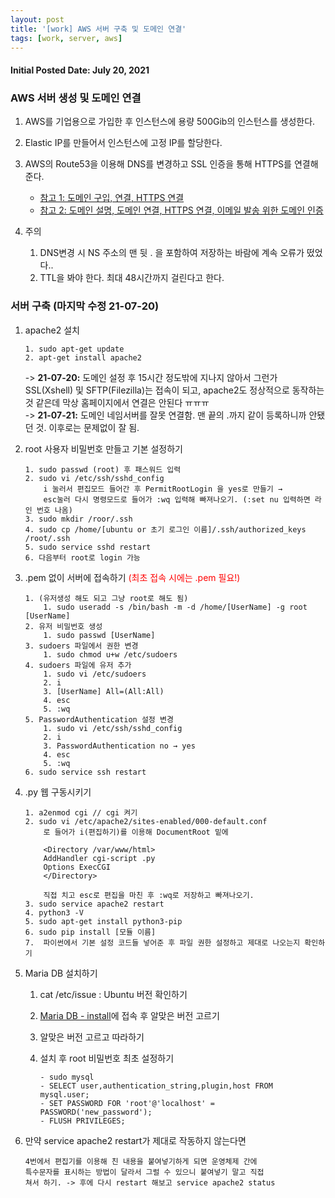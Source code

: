 ```yaml
---
layout: post
title: '[work] AWS 서버 구축 및 도메인 연결'
tags: [work, server, aws]
---
```


#### Initial Posted Date: July 20, 2021

### AWS 서버 생성 및 도메인 연결

1. AWS를 기업용으로 가입한 후 인스턴스에 용량 500Gib의 인스턴스를 생성한다.
2. Elastic IP를 만들어서 인스턴스에 고정 IP를 할당한다.
3. AWS의 Route53을 이용해 DNS를 변경하고 SSL 인증을 통해 HTTPS를 연결해준다.
   - [참고 1: 도메인 구입, 연결, HTTPS 연결](https://brunch.co.kr/@skykamja24/287)
   - [참고 2: 도메인 설명, 도메인 연결, HTTPS 연결, 이메일 발송 위한 도메인 인증](https://musma.github.io/2019/09/16/what-to-do-after-you-buy-your-new-domain-on-aws.html)

4. 주의
   1. DNS변경 시 NS 주소의 맨 뒷 . 을 포함하여 저장하는 바람에 계속 오류가 떴었다.. 
   2. TTL을 봐야 한다. 최대 48시간까지 걸린다고 한다.

### 서버 구축 (마지막 수정 21-07-20)

1. apache2 설치

   ```
   1. sudo apt-get update
   2. apt-get install apache2
   ```
    -> <strong>21-07-20:</strong> 도메인 설정 후 15시간 정도밖에 지나지 않아서 그런가 SSL(Xshell) 및 SFTP(Filezilla)는 접속이 되고, apache2도 정상적으로 동작하는 것 같은데 막상 홈페이지에서 연결은 안된다 ㅠㅠㅠ
    <br>
    -> <strong>21-07-21:</strong> 도메인 네임서버를 잘못 연결함. 맨 끝의 .까지 같이 등록하니까 안됐던 것. 이후로는 문제없이 잘 됨.
    <br>

2. root 사용자 비밀번호 만들고 기본 설정하기

   ```text
   1. sudo passwd (root) 후 패스워드 입력
   2. sudo vi /etc/ssh/sshd_config
       i 눌러서 편집모드 들어간 후 PermitRootLogin 을 yes로 만들기 → 
       esc눌러 다시 명령모드로 들어가 :wq 입력해 빠져나오기. (:set nu 입력하면 라인 번호 나옴)
   3. sudo mkdir /roor/.ssh
   4. sudo cp /home/[ubuntu or 초기 로그인 이름]/.ssh/authorized_keys /root/.ssh
   5. sudo service sshd restart
   6. 다음부터 root로 login 가능
   ```

   

3. .pem 없이 서버에 접속하기 <span style="color:red;">(최초 접속 시에는 .pem 필요!)</span>

   ```
   1. (유저생성 해도 되고 그냥 root로 해도 됨) 
       1. sudo useradd -s /bin/bash -m -d /home/[UserName] -g root [UserName]
   2. 유저 비밀번호 생성
       1. sudo passwd [UserName]
   3. sudoers 파일에서 권한 변경
       1. sudo chmod u+w /etc/sudoers
   4. sudoers 파일에 유저 추가
       1. sudo vi /etc/sudoers
       2. i
       3. [UserName] All=(All:All)
       4. esc
       5. :wq
   5. PasswordAuthentication 설정 변경
       1. sudo vi /etc/ssh/sshd_config
       2. i
       3. PasswordAuthentication no → yes
       4. esc
       5. :wq
   6. sudo service ssh restart
   ```

4. .py 웹 구동시키기

   ```
   1. a2enmod cgi // cgi 켜기
   2. sudo vi /etc/apache2/sites-enabled/000-default.conf
       로 들어가 i(편집하기)를 이용해 DocumentRoot 밑에 
       
       <Directory /var/www/html>
       AddHandler cgi-script .py
       Options ExecCGI
       </Directory>
       
       직접 치고 esc로 편집을 마친 후 :wq로 저장하고 빠져나오기.
   3. sudo service apache2 restart
   4. python3 -V
   5. sudo apt-get install python3-pip
   6. sudo pip install [모듈 이름]
   7.  파이썬에서 기본 설정 코드들 넣어준 후 파일 권한 설정하고 제대로 나오는지 확인하기
   ```

5. Maria DB 설치하기

   1. cat /etc/issue : Ubuntu 버전 확인하기

   2. [Maria DB - install](https://downloads.mariadb.org/mariadb/repositories/#mirror=rackspace)에 접속 후 알맞은 버전 고르기

   3. 알맞은 버전 고르고 따라하기

   4. 설치 후 root 비밀번호 최초 설정하기

      ```
      - sudo mysql
      - SELECT user,authentication_string,plugin,host FROM mysql.user;
      - SET PASSWORD FOR 'root'@'localhost' = PASSWORD('new_password');
      - FLUSH PRIVILEGES;
      ```

6. 만약 service apache2 restart가 제대로 작동하지 않는다면
    ```
    4번에서 편집기를 이용해 친 내용을 붙여넣기하게 되면 운영체제 간에
    특수문자를 표시하는 방법이 달라서 그럴 수 있으니 붙여넣기 말고 직접
    쳐서 하기. -> 후에 다시 restart 해보고 service apache2 status
    ```